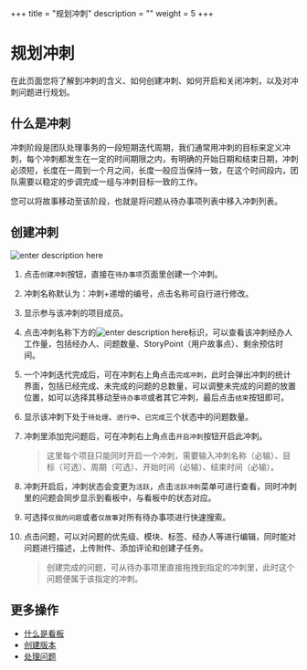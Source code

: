 ﻿+++
title = "规划冲刺"
description = ""
weight = 5
+++

# 规划冲刺
   
在此页面您将了解到冲刺的含义、如何创建冲刺、如何开启和关闭冲刺，以及对冲刺问题进行规划。

## 什么是冲刺

冲刺阶段是团队处理事务的一段短期迭代周期，我们通常用冲刺的目标来定义冲刺，每个冲刺都发生在一定的时间期限之内，有明确的开始日期和结束日期，冲刺必须短，长度在一周到一个月之间，长度一般应当保持一致，在这个时间段内，团队需要以稳定的步调完成一组与冲刺目标一致的工作。

您可以将故事移动至该阶段，也就是将问题从待办事项列表中移入冲刺列表。

## 创建冲刺

![enter description here](/docs/user-guide/agile/imge/image19.png)

1. 点击`创建冲刺`按钮，直接在`待办事项`页面里创建一个冲刺。

2. 冲刺名称默认为：冲刺+递增的编号，点击名称可自行进行修改。

3. 显示参与该冲刺的项目成员。

4. 点击冲刺名称下方的![enter description here](/docs/user-guide/agile/imge/image1.png "image1")标识，可以查看该冲刺经办人工作量，包括经办人、问题数量、StoryPoint（用户故事点）、剩余预估时间。

5. 一个冲刺迭代完成后，可在冲刺右上角点击`完成冲刺`，此时会弹出冲刺的统计界面，包括已经完成、未完成的问题的总数量，可以调整未完成的问题的放置位置，如可以选择其移动至`待办事项`或者其它冲刺，最后点击`结束`按钮即可。

6. 显示该冲刺下处于`待处理`、`进行中`、`已完成`三个状态中的问题数量。

7. 冲刺里添加完问题后，可在冲刺右上角点击`开启冲刺`按钮开启此冲刺。

    <blockquote class="note">
    这里每个项目只能同时开启一个冲刺，需要输入冲刺名称（必输）、目标（可选）、周期（可选）、开始时间（必输）、结束时间（必输）。
</blockquote>


8. 冲刺开启后，冲刺状态会变更为`活跃`，点击`活跃冲刺`菜单可进行查看，同时冲刺里的问题会同步显示到看板中，与看板中的状态对应。

9. 可选择`仅我的问题`或者`仅故事`对所有待办事项进行快速搜索。

10. 点击问题，可以对问题的优先级、模块、标签、经办人等进行编辑，同时能对问题进行描述，上传附件、添加评论和创建子任务。

    <blockquote class="note">
    创建完成的问题，可从待办事项里直接拖拽到指定的冲刺里，此时这个问题便属于该指定的冲刺。
</blockquote>


## 更多操作

- [什么是看板](../../sprint)
- [创建版本](../version)
- [处理问题](../../issue/manage-issue) 




